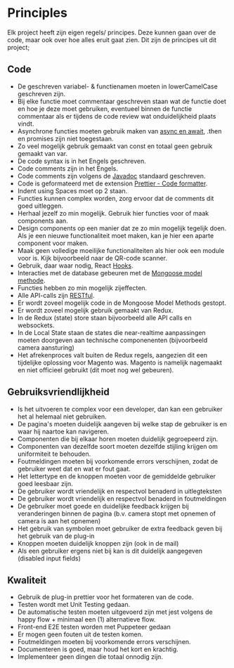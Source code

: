 # Principles

Elk project heeft zijn eigen regels/ principes. Deze kunnen gaan over de code, maar ook over hoe alles eruit gaat zien. Dit zijn de principes uit dit project;

## Code

- De geschreven variabel- & functienamen moeten in lowerCamelCase geschreven zijn.
- Bij elke functie moet commentaar geschreven staan wat de functie doet en hoe je deze moet gebruiken, eventueel binnen de functie commentaar als er tijdens de code review wat onduidelijkheid plaats vindt.
- Asynchrone functies moeten gebruik maken van [async en await](https://developer.mozilla.org/en-US/docs/Learn/JavaScript/Asynchronous/Async_await), .then en promises zijn niet toegestaan.
- Zo veel mogelijk gebruik gemaakt van const en totaal geen gebruik gemaakt van var.
- De code syntax is in het Engels geschreven.
- Code comments zijn in het Engels.
- Code comments zijn volgens de [Javadoc](https://www.oracle.com/nl/technical-resources/articles/java/javadoc-tool.html) standaard geschreven.
- Code is geformateerd met de extension [Prettier - Code formatter](https://prettier.io/).
- Indent using Spaces moet op 2 staan.
- Functies kunnen complex worden, zorg ervoor dat de comments dit goed uitleggen.
- Herhaal jezelf zo min mogelijk. Gebruik hier functies voor of maak components aan.
- Design components op een manier dat ze zo min mogelijk tegelijk doen. Als je een nieuwe functionaliteit moet maken, kan je hier een aparte component voor maken.
- Maak geen volledige moeilijke functionaliteiten als hier ook een module voor is. Kijk bijvoorbeeld naar de QR-code scanner.
- Gebruik, daar waar nodig, React [Hooks](https://reactjs.org/docs/hooks-intro.html).
- Interacties met de database gebeuren met de [Mongoose model methode](https://mongoosejs.com/docs/2.7.x/docs/methods-statics.html).
- Functies hebben zo min mogelijk zijeffecten.
- Alle API-calls zijn [RESTful](https://restfulapi.net/).
- Er wordt zoveel mogelijk code in de Mongoose Model Methods gestopt.
- Er wordt zoveel mogelijk gebruik gemaakt van Redux.
- In de Redux (state) store staan bijvoorbeeld alle API calls en websockets.
- In de Local State staan de states die near-realtime aanpassingen moeten doorgeven aan technische componenenten (bijvoorbeeld camera aansturing)
- Het afrekenproces valt buiten de Redux regels, aangezien dit een tijdelijke oplossing voor Magento was. Magento is namelijk nagemaakt en niet officieel gebruikt (dit moet nog wel gebeuren).

## Gebruiksvriendlijkheid

- Is het uitvoeren te complex voor een developer, dan kan een gebruiker het al helemaal niet gebruiken.
- De pagina's moeten duidelijk aangeven bij welke stap de gebruiker is en waar hij naartoe kan navigeren.
- Componenten die bij elkaar horen moeten duidelijk gegroepeerd zijn.
- Componenten van dezelfde soort moeten dezelfde stijling krijgen om uniformiteit te behouden.
- Foutmeldingen moeten bij voorkomende errors verschijnen, zodat de gebruiker weet dat en wat er fout gaat.
- Het lettertype en de knoppen moeten voor de gemiddelde gebruiker goed leesbaar zijn.
- De gebruiker wordt vriendelijk en respectvol benaderd in uitlegteksten
- De gebruiker wordt vriendelijk en respectvol benaderd in foutmeldingen
- De gebruiker moet goede en duidelijke feedback krijgen bij veranderingen binnen de pagina (b.v. camera stopt met opnemen of camera is aan het opnemen)
- Het gebruik van symbolen moet gebruiker de extra feedback geven bij het gebruik van de plug-in
- Knoppen moeten duidelijk knoppen zijn (ook in de mail)
- Als een gebruiker ergens niet bij kan is dit duidelijk aangegeven (disabled input fields)

## Kwaliteit

- Gebruik de plug-in prettier voor het formateren van de code.
- Testen wordt met Unit Testing gedaan.
- De automatische testen moeten uitgevoerd zijn met jest volgens de happy flow + minimaal een (1) alternatieve flow.
- Front-end E2E testen worden met Puppeteer gedaan
- Er mogen geen fouten uit de testen komen.
- Foutmeldingen moeten bij voorkomende errors verschijnen.
- Documenteren is goed, maar houd het kort en krachtig.
- Implementeer geen dingen die totaal onnodig zijn.

<!--
Intent

The purpose of this section is to simply make it explicit which principles you are following. These could have been explicitly asked for by a stakeholder or they could be principles that you (i.e. the software development team) want to adopt and follow.

Architectural layering strategy.
• No business logic in views.
• No database access in views.
• Use of interfaces.
• Always use an ORM.
• Dependency injection.
• The Hollywood principle (don’t call us, we’ll call you).
• High cohesion, low coupling.
• Follow SOLID (Single responsibility principle, Open/closed principle, Liskov substitution principle, Interface segregation principle, Dependency inversion principle).
• DRY (don’t repeat yourself).
• Ensure all components are stateless (e.g. to ease scaling).
• Prefer a rich domain model.
• Prefer an anaemic domain model.
Principles 192
• Always prefer stored procedures.
• Never use stored procedures.
• Don’t reinvent the wheel.
• Common approaches for error handling, logging, etc.
• Buy rather than build.
• etc
-->
